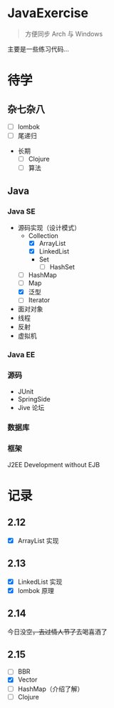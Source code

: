 
# JavaExercise
> 方便同步 Arch 与 Windows 

主要是一些练习代码...

# 待学  
## 杂七杂八
- [ ] lombok
- [ ] 尾递归
- 长期
    - [ ] Clojure
    - [ ] 算法

## Java
### Java SE
- 源码实现（设计模式）  
    - Collection
        - [x] ArrayList
        - [x] LinkedList
        - Set
            - [ ] HashSet 
    - [ ] HashMap
    - [ ] Map
    - [x] 泛型
    - [ ] Iterator
- 面对对象 
- 线程
- 反射
- 虚拟机

### Java EE

### 源码
- JUnit
- SpringSide
- Jive 论坛

### 数据库

### 框架
J2EE Development without EJB

# 记录
## 2.12
- [x] ArrayList 实现
## 2.13
- [x] LinkedList 实现
- [x] lombok 原理
## 2.14
今日没空~~，去过情人节了~~去喝喜酒了
## 2.15
- [ ] BBR
- [x] Vector
- [ ] HashMap（介绍了解）
- [ ] Clojure